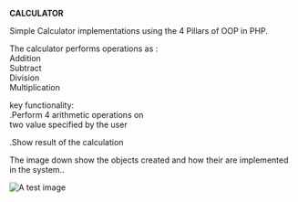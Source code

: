 
**CALCULATOR**

Simple Calculator implementations using the 4 Pillars of OOP in PHP.<br/> 

The calculator performs operations as : <br/>
 Addition <br/>
 Subtract <br/>
 Division <br/>
 Multiplication<br/>

key functionality:<br/>
.Perform 4 arithmetic operations on<br/>
 two value specified by the user<br/>
 
.Show result of the calculation <br/>

The image down show the objects created and how their are implemented in the system..<br/>

![A test image](Calculator.png)






